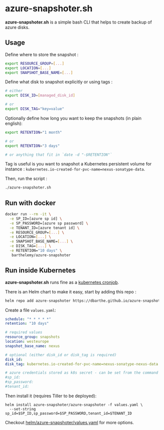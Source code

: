 azure-snapshoter.sh
===================

**azure-snapshoter.sh** is a simple bash CLI that helps to create backup of azure disks.

## Usage

Define where to store the snapshot :
```bash
export RESOURCE_GROUP=[...]
export LOCATION=[...]
export SNAPSHOT_BASE_NAME=[...]
```

Define what disk to snapshot explicitly or using tags :
```bash
# either 
export DISK_ID=[managed_disk_id]

# or
export DISK_TAG="key=value"
```

Optionally define how long you want to keep the snapshots (in plain english):
```bash
export RETENTION="1 month"

# or 
export RETENTION="3 days"

# or anything that fit in `date -d "-$RETENTION"`
```

Tag is useful is you want to snapshot a Kubernetes persistent volume for instance : `kubernetes.io-created-for-pvc-name=nexus-sonatype-data`.

Then, run the script :
```bash
./azure-snapshoter.sh
```

## Run with docker

```bash
docker run --rm -it \
  -e SP_ID=[azure sp id] \
  -e SP_PASSWORD=[azure sp password] \
  -e TENANT_ID=[azure tenant id] \
  -e RESOURCE_GROUP=[...] \
  -e LOCATION=[...] \
  -e SNAPSHOT_BASE_NAME=[...] \
  -e DISK_TAG=[...] \
  -e RETENTION="10 days" \
   barthelemy/azure-snapshoter
```

## Run inside Kubernetes

**azure-snapshoter.sh** runs fine as a [kubernetes cronjob](https://kubernetes.io/docs/tasks/job/automated-tasks-with-cron-jobs/).

There is an Helm chart to make it easy, start by adding this repo :
```bash
helm repo add azure-snapshoter https://dbarthe.github.io/azure-snapshoter.sh/helm
```

Create a file `values.yaml`:
```yaml
schedule: "* * * * *"
retention: "10 days"

# required values
resource_group: snapshots
location: westeurope
snapshot_base_name: nexus

# optional (either disk_id or disk_tag is required)
disk_id:
disk_tag: kubernetes.io-created-for-pvc-name=nexus-sonatype-nexus-data

# azure credentials stored as k8s secret - can be set from the command line
#sp_id:
#sp_password:
#tenant_id:
```

Then install it (requires Tiller to be deployed):
```
helm install azure-snapshoter/azure-snapshoter -f values.yaml \
  --set-string sp_id=$SP_ID,sp_password=$SP_PASSWORD,tenant_id=$TENANT_ID
```

Checkout [helm/azure-snapshoter/values.yaml]() for more options.
